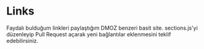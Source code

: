# Links

Faydalı bulduğum linkleri paylaştığım DMOZ benzeri basit site. sections.js'yi düzenleyip Pull Request açarak yeni bağlantılar eklenmesini teklif edebilirsiniz.

[](https://miratcan.github.io/links/)



